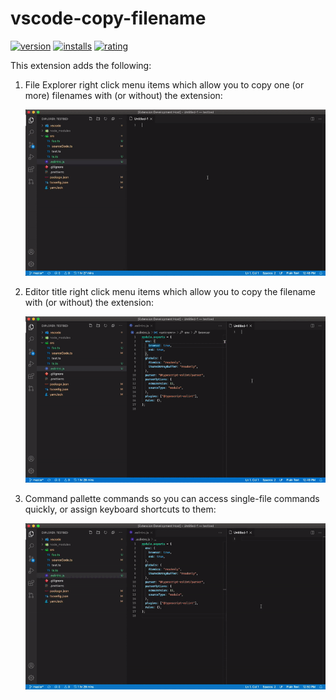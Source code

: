 # vscode-copy-filename

[![version](https://vsmarketplacebadge.apphb.com/version-short/bradzacher.vscode-copy-filename.svg)](https://marketplace.visualstudio.com/items?itemName=bradzacher.vscode-copy-filename)
[![installs](https://vsmarketplacebadge.apphb.com/installs-short/bradzacher.vscode-copy-filename.svg)](https://marketplace.visualstudio.com/items?itemName=bradzacher.vscode-copy-filename)
[![rating](https://vsmarketplacebadge.apphb.com/rating-short/bradzacher.vscode-copy-filename.svg)](https://marketplace.visualstudio.com/items?itemName=bradzacher.vscode-copy-filename)

This extension adds the following:

1. File Explorer right click menu items which allow you to copy one (or more) filenames with (or without) the extension:

   ![copy from explorer](https://raw.githubusercontent.com/bradzacher/vscode-copy-filename/main/copy-from-explorer.gif)

1. Editor title right click menu items which allow you to copy the filename with (or without) the extension:

   ![copy from tab](https://raw.githubusercontent.com/bradzacher/vscode-copy-filename/main/copy-from-tab.gif)

1. Command pallette commands so you can access single-file commands quickly, or assign keyboard shortcuts to them:

   ![copy command](https://raw.githubusercontent.com/bradzacher/vscode-copy-filename/main/copy-command.gif)
